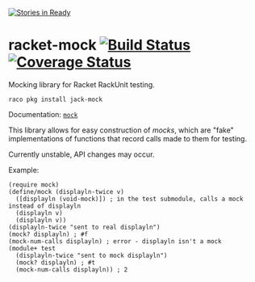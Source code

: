 [![Stories in Ready](https://badge.waffle.io/jackfirth/racket-mock.png?label=ready&title=Ready)](https://waffle.io/jackfirth/racket-mock)
# racket-mock [![Build Status](https://travis-ci.org/jackfirth/racket-mock.svg)](https://travis-ci.org/jackfirth/racket-mock) [![Coverage Status](https://coveralls.io/repos/jackfirth/racket-mock/badge.svg?branch=master&service=github)](https://coveralls.io/github/jackfirth/racket-mock?branch=master)
Mocking library for Racket RackUnit testing.

```
raco pkg install jack-mock
```

Documentation: [`mock`](http://pkg-build.racket-lang.org/doc/mock/index.html)

This library allows for easy construction of *mocks*, which are "fake" implementations of functions that record calls made to them for testing.

Currently unstable, API changes may occur.

Example:

```racket
(require mock)
(define/mock (displayln-twice v)
  ([displayln (void-mock)]) ; in the test submodule, calls a mock instead of displayln
  (displayln v)
  (displayln v))
(displayln-twice "sent to real displayln")
(mock? displayln) ; #f
(mock-num-calls displayln) ; error - displayln isn't a mock
(module+ test
  (displayln-twice "sent to mock displayln")
  (mock? displayln) ; #t
  (mock-num-calls displayln)) ; 2
```
